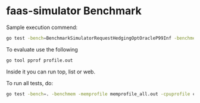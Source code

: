 # faas-simulator Benchmark 

Sample execution commend:

```bash
go test -bench=BenchmarkSimulatorRequestHedgingOptOracleP99Inf -benchmem -memprofile memprofile_withOracle.out -cpuprofile cpuprofile_withOracle.out
```

To evaluate use the following
```bash
go tool pprof profile.out
```

Inside it you can run top, list or web.


To run all tests, do:
```bash
go test -bench=. -benchmem -memprofile memprofile_all.out -cpuprofile cpuprofile_all.out
```
